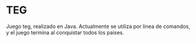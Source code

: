 # TEG

Juego teg, realizado en Java. Actualmente se utiliza por linea de comandos, y el juego termina al conquistar todos los paises.
